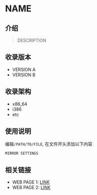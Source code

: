 # NAME

## 介绍

> DESCRIPTION

## 收录版本

* VERSION A
* VERSION B

## 收录架构

* x86_64
* i386
* etc

## 使用说明

编辑`/PATH/TO/FILE`, 在文件开头添加以下内容

```
MIRROR SETTINGS
```

## 相关链接

* WEB PAGE 1: [LINK](LINK)
* WEB PAGE 2: [LINK](LINK)
